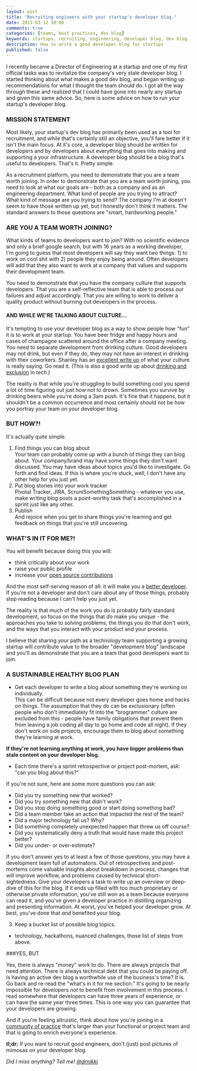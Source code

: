 ```yaml
---
layout: post
title: "Recruiting engineers with your startup's developer blog."
date: 2013-03-12 10:00
comments: true
categories: [teams, best practices, dev blog]
keywords: startups, recruiting, engineering, developer blog, dev blog
description: How to write a good developer blog for startups
published: false
---
```


I recently became a Director of Engineering at a startup and one of my first official tasks was to revitalize the company's very stale developer blog.  I started thinking about what makes a good dev blog, and began writing up recommendations for what I thought the team should do.  I got all the way through these and realized that I could have gone into nearly any startup and given this same advice.  So, here is some advice on how to run your startup's developer blog.
<!-- more -->

### MISSION STATEMENT

Most likely, your startup's dev blog has primarily been used as a tool for recruitment, and while that's certainly still an objective, you'll fare better if it isn't the main focus.  At it's core, a developer blog should be written for developers and by developers about everything that goes into making and supporting a your infrastructure. A developer blog should be a blog that's useful to developers.  That's it.  Pretty simple.

As a recruitment platform, you need to demonstrate that you are a team worth joining. In order to demonstrate that you are a team worth joining, you need to look at what our goals are - both as a company and as an engineering department.  What kind of people are you trying to attract? What kind of message are you trying to send? The company I'm at doesn't seem to have those written up yet, but I honestly don't think it matters.  The standard answers to those questions are "smart, hardworking people."

### ARE YOU A TEAM WORTH JOINING?  

What kinds of teams to developers want to join?  With no scientific evidence and only a brief google search, but with 16 years as a working developer, I'm going to guess that most developers will say they want two things: 1) to work on cool shit with 2) people they enjoy being around.  Often developers will add that they also want to work at a company that values and supports their development team.  

You need to demonstrate that you have the company culture that supports developers. That you are a self-reflective team that is able to process our failures and adjust accordingly.  That you are willing to work to deliver a quality product without burning out developers in the process. 

#### AND WHILE WE'RE TALKING ABOUT CULTURE...

It's tempting to use your developer blog as a way to show people how "fun" it is to work at your startup.  You have beer fridge and happy hours and cases of champagne scattered around the office after a company meeting.  You need to separate development from drinking culture. Good developers may not drink, but even if they do, they may not have an interest in drinking with their coworkers. Shanley has an [excellent write up][] of what your culture is really saying.  Go read it.  (This is also a good write up about [drinking and exclusion][] in tech.)


The reality is that while you're struggling to build something cool you spend a lot of time figuring out just how not to drown.  Sometimes you survive by drinking beers while you're doing a 3am push.  It's fine that it happens, but it shouldn't be a common occurrence and most certainly should not be how you portray your team on your developer blog.

### BUT HOW?!

It's actually quite simple.

1. Find things you can blog about<br />
Your team can probably come up with a bunch of things they can blog about.  Your company/brand may have some things they don't want discussed.  You may have ideas about topics you'd like to investigate.  Go forth and find ideas.  If this is where you're stuck, well, I don't have any other help for you just yet.
1. Put blog stories into your work tracker <br />
Pivotal Tracker, JIRA, ScrumSomethingSomething - whatever you use, make writing blog posts a point-worthy task that's accomplished in a sprint just like any other.
1. Publish<br />
And rejoice when you get to share things you're learning and get feedback on things that you're still uncovering.

### WHAT'S IN IT FOR ME?!

You will benefit because doing this you will: 

- think critically about your work
- raise your public profile
- increase your [open source contributions][] 

And the most self-serving reason of all: it will make you a [better developer][].  If you're not a developer and don't care about any of those things, probably stop reading because I can't help you just yet.

The reality is that much of the work you do is probably fairly standard development, so focus on the things that *do* make you unique - the approaches you take to solving problems, the things you do that don't work, and the ways that you interact with your product and your process.

I believe that sharing your path as a technology team supporting a growing startup will contribute value to the broader "development blog" landscape and you'll as demonstrate that you are a team that good developers want to join.


### A SUSTAINABLE HEALTHY BLOG PLAN
- Get each developer to write a blog about something they're working on individually.  
This can be difficult because not every developer goes home and hacks on things.  The assumption that they do can be exclusionary (often people
who don't immediately fit into the "brogrammer" culture are excluded from this - people have family obligations that prevent them from leaving a job coding
all day to go home and code all night). If they don't work on side projects, encourage them to blog about something they're learning at work.  

**If they're not learning anything at work, you have bigger problems than stale content on your developer blog.**


- Each time there's a sprint retrospective or project post-mortem, ask: "can you blog about this?"

If you're not sure, here are some more questions you can ask:

- Did you try something new that worked? 
- Did you try something new that didn't work?
- Did you stop doing something good or start doing something bad?
- Did a team member take an action that impacted the rest of the team?
- Did a major technology fail us? Why? 
- Did something completely unexpected happen that threw us off course?
- Did you systematically deny a truth that would have made this project better?
- Did you under- or over-estimate?

If you don't answer yes to at least a few of those questions, you may have a development team full of automatons.  Out of retrospectives and post-mortems come valuable insights about breakdown in process, changes that will improve workflow, and problems caused by technical short-sightedness.  Give your developers a task to write up an overview or deep-dive of this for the blog.  If it ends up filled with too much proprietary or otherwise private information, you've still won as a team because everyone can read it, and you've given a developer practice in distilling organizing and presenting information.  At worst, you've helped your developer grow. At best, you've done that *and* benefited your blog. 

3. Keep a bucket list of possible blog topics.
- technology, hackathons, nuanced challenges, those list of steps from above. 


###YES, BUT

Yes, there is always "money" work to do. There are always projects that need attention. There is always technical debt that you could be paying off. Is having an active dev blog a worthwhile use of the business's time?  It is.  Go back and re-read the "what's in it for me section."  It's going to be nearly impossible for developers *not* to benefit from involvement in this process. I read somewhere that developers can have three years of experience, or can have the same year three times.  This is one way you can guarantee that your developers are growing.  

And if you're feeling altruistic, think about how you're joining in a [community of practice][] that's larger than your functional or project team and that is going to enrich everyone's experience.


**tl;dr:** If you want to recruit good engineers, don't (just) post pictures of mimosas on your developer blog.


*Did I miss anything?  Tell me! [@drnikki][]*



[@drnikki]: http://twitter.com/drnikki
[excellent write up]: http://blog.prettylittlestatemachine.com/blog/2013/02/20/what-your-culture-really-says/
[better developer]: http://stackoverflow.com/questions/99460/does-writing-and-speaking-on-software-make-you-a-better-programmer
[open source contributions]: http://news.ycombinator.com/item?id=5338719
[community of practice]: http://en.wikipedia.org/wiki/Community_of_practice
[drinking and exclusion]: http://ryanfunduk.com/culture-of-exclusion/


